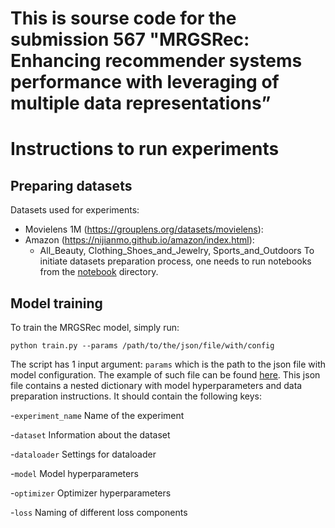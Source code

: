 # This is sourse code for the submission 567 "MRGSRec: Enhancing recommender systems performance with leveraging of multiple data representations”
# Instructions to run experiments

## Preparing datasets
Datasets used for experiments:
- Movielens 1M (https://grouplens.org/datasets/movielens):
- Amazon (https://nijianmo.github.io/amazon/index.html):
  - All_Beauty, Clothing_Shoes_and_Jewelry, Sports_and_Outdoors
 To initiate datasets preparation process, one needs to run notebooks from the [notebook](./notebooks) directory.

## Model training
To train the MRGSRec model, simply run:
```shell
python train.py --params /path/to/the/json/file/with/config
```
The script has 1 input argument: `params` which is the path to the json file with model configuration. The example of such file can be found [here](./configs/mrgsrec_train_config.json). This json file contains a nested dictionary with model hyperparameters and data preparation instructions. It should contain the following keys:

-`experiment_name` Name of the experiment

-`dataset` Information about the dataset

-`dataloader` Settings for dataloader

-`model` Model hyperparameters

-`optimizer` Optimizer hyperparameters

-`loss` Naming of different loss components
